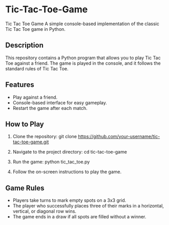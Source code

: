 # Tic-Tac-Toe-Game

Tic Tac Toe Game
A simple console-based implementation of the classic Tic Tac Toe game in Python.

## Description
This repository contains a Python program that allows you to play Tic Tac Toe against a friend. The game is played in the console, 
and it follows the standard rules of Tic Tac Toe.

## Features
- Play against a friend.
- Console-based interface for easy gameplay.
- Restart the game after each match.

## How to Play

1. Clone the repository:
git clone https://github.com/your-username/tic-tac-toe-game.git
2. Navigate to the project directory:
cd tic-tac-toe-game
3. Run the game:
python tic_tac_toe.py

4. Follow the on-screen instructions to play the game.

## Game Rules
- Players take turns to mark empty spots on a 3x3 grid.
- The player who successfully places three of their marks in a horizontal, vertical, or diagonal row wins.
- The game ends in a draw if all spots are filled without a winner.


